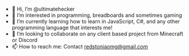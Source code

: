- 👋 Hi, I’m @ultimatehecker
- 👀 I’m interested in programming, breadboards and sometimes gaming
- 🌱 I’m currently learning how to learn in JavaScript, C#, and any other programming language that interests me!
- 💞️ I’m looking to collaborate on any client based project from Minecraft or Discord
- 📫 How to reach me: Contact redstoniaomg@gmail.com
